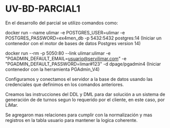 # UV-BD-PARCIAL1

En el desarrollo del parcial se utilizo comandos como:

  docker run --name ulimar -e POSTGRES_USER=ulimar -e POSTGRES_PASSWORD=ex4men_db -p 5432:5432 postgres:14
  (Iniciar un contenedor con el motor de bases de datos Postgres version 14)
  
  docker run --rm -p 5050:80 --link ulimar:ulimar -e "PGADMIN_DEFAULT_EMAIL=usuario@servilimar.com" -e "PGADMIN_DEFAULT_PASSWORD=limar#123" -d dpage/pgadmin4
  (Iniciar contenedor con la herramienta PGAdmin_V4)

Configuramos y conectamos el servidor a la base de datos usando las credenciales que definimos en los comandos anteriores.

Creamos las instrucciones del DDL y DML para dar solución a un sistema de generación de de turnos segun lo requerido por el cliente, en este caso, por LiMar.

Se agregaron mas relaciones para cumplir con la normalización y mas registros en la tabla usuario para mantener la logica coherente.
